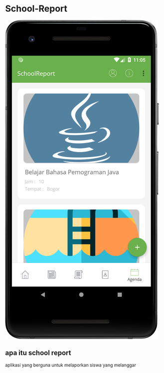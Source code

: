 # School-Report
![screenshot](https://github.com/MozeeB/School-Report/blob/master/device-2019-03-09-230517.png)
## apa itu school report
aplikasi yang berguna untuk melaporkan siswa yang melanggar

